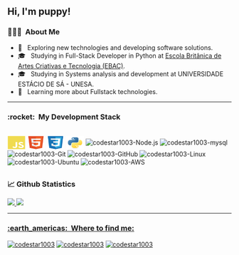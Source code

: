 <h2>Hi, I'm puppy! </h2>


   <h3> 🕵🏽‍♂️ &nbsp;About Me </h3>

  - 🤔 &nbsp; Exploring new technologies and developing software solutions.
  - 🎓 &nbsp; Studying in Full-Stack Developer in Python at <a href="https://ebaconline.com.br/">Escola Britânica de Artes Criativas e Tecnologia (EBAC)</a>.
  - 🎓 &nbsp; Studying in Systems analysis and development at UNIVERSIDADE ESTÁCIO DE SÁ - UNESA.
  - 🌱 &nbsp; Learning more about Fullstack technologies.

---

<h3> :rocket: &nbsp;My Development Stack </h3>

<div style="display: inline_block"><br>
  <img align="center" alt="codestar1003-Js" height="30" width="40" src="https://raw.githubusercontent.com/devicons/devicon/master/icons/javascript/javascript-plain.svg">
  <img align="center" alt="codestar1003-HTML" height="30" width="40" src="https://raw.githubusercontent.com/devicons/devicon/master/icons/html5/html5-original.svg">
  <img align="center" alt="codestar1003-CSS" height="30" width="40" src="https://raw.githubusercontent.com/devicons/devicon/master/icons/css3/css3-original.svg">
  <img align="center" alt="codestar1003-Python" height="30" width="40" src="https://raw.githubusercontent.com/devicons/devicon/master/icons/python/python-original.svg">
  <img align="center" alt="codestar1003-Node.js" height="30" width="40" src="https://icongr.am/devicon/nodejs-original.svg">
  <img align="center" alt="codestar1003-mysql" height="30" width="40" src="https://icongr.am/devicon/mysql-original-wordmark.svg">
  <img align="center" alt="codestar1003-Git" height="30" width="40" src="https://icongr.am/devicon/git-original-wordmark.svg">
  <img align="center" alt="codestar1003-GitHub" height="30" width="40" src="https://icongr.am/devicon/github-original-wordmark.svg">
  <img align="center" alt="codestar1003-Linux" height="30" width="40" src="https://icongr.am/devicon/linux-original.svg">
  <img align="center" alt="codestar1003-Ubuntu" height="30" width="40" src="https://icongr.am/devicon/ubuntu-plain-wordmark.svg">
  <img align="center" alt="codestar1003-AWS" height="30" width="40" src="https://icongr.am/simple/amazonaws.svg">                                                                  
   
##

### 📈 Github Statistics

<div>
  <a href="https://github.com/powerboltdev">
     <img height="180em" src="https://github-readme-stats.vercel.app/api?username=codestar1003&show_icons=true&theme=highcontrast&include_all_commits=true&count_private=true"/>
     
  <img height="180em" src="https://github-readme-stats.vercel.app/api/top-langs/?username=codestar1003&layout=compact&langs_count=7&theme=highcontrast"/>
</div>

---

<h3> :earth_americas: &nbsp;Where to find me: </h3> 

  <a href="https://www.linkedin.com/in/codestar1003-developer" target="_blank"><img align="center" alt="codestar1003" height="30" width="40" src="https://icongr.am/devicon/linkedin-original.svg" target="_blank"></a>
<a href="https://instagram.com/codestar1003" target="_blank"><img align="center" alt="codestar1003" height="30" width="40" src="https://icongr.am/material/instagram.svg" target="_blank"></a>
<a href = "mailto:codestar1003@gmail.com" target="_blank"><img align="center" alt="codestar1003" height="30" width="40" src="https://icongr.am/material/email-edit.svg" target="_blank"></a>
